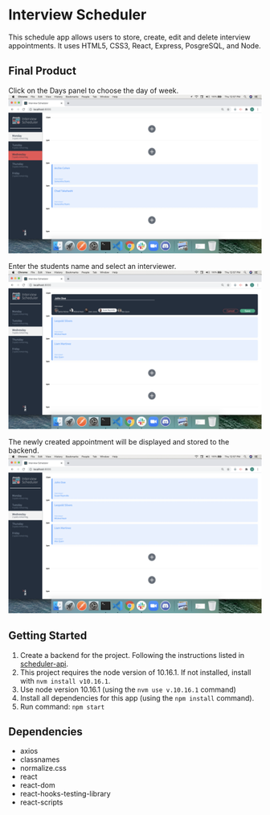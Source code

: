 # Interview Scheduler

This schedule app allows users to store, create, edit and delete interview appointments. It uses HTML5, CSS3, React, Express, PosgreSQL, and Node. 

## Final Product

Click on the Days panel to choose the day of week.
!['Choose a day'](./docs/choose-day.png)

Enter the students name and select an interviewer.
!['Input student name and choose interviewer'](./docs/create-form.png)


The newly created appointment will be displayed and stored to the backend.
!['Input student name and choose interviewer'](./docs/save-form.png)



## Getting Started
1. Create a backend for the project. Following the instructions listed in [scheduler-api](https://github.com/lighthouse-labs/scheduler-api).
2. This project requires the node version of 10.16.1. If not installed, install with `nvm install v10.16.1`.
2. Use node version 10.16.1 (using the `nvm use v.10.16.1` command)
2. Install all dependencies for this app (using the `npm install` command).
3. Run command: `npm start`

## Dependencies

- axios
- classnames
- normalize.css
- react
- react-dom
- react-hooks-testing-library
- react-scripts